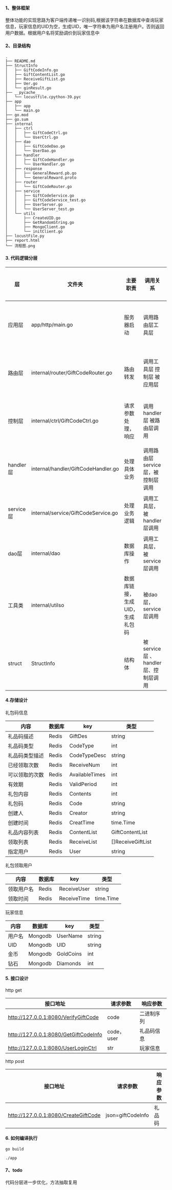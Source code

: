 
#### 1、整体框架
整体功能的实现思路为客户端传递唯一识别码,根据该字符串在数据库中查询玩家信息，玩家信息的UID为空，生成UID，唯一字符串为用户名注册用户。否则返回用户数据。根据用户名将奖励调价到玩家信息中

#### 2、目录结构
```
.
├── README.md
├── StructInfo
│   ├── GiftCodeInfo.go
│   ├── GiftContentList.go
│   ├── ReceiveGiftList.go
│   ├── Uer.go
│   └── ginResult.go
├── __pycache__
│   └── locustfile.cpython-39.pyc
├── app
│   ├── app
│   └── main.go
├── go.mod
├── go.sum
├── internal
│   ├── ctrl
│   │   ├── GiftCodeCtrl.go
│   │   └── UserCtrl.go
│   ├── dao
│   │   ├── GiftCodeDao.go
│   │   └── UserDao.go
│   ├── handler
│   │   ├── GiftCodeHandler.go
│   │   └── UserHandler.go
│   ├── response
│   │   ├── GeneralReward.pb.go
│   │   └── GeneralReward.proto
│   ├── router
│   │   └── GiftCodeRouter.go
│   ├── service
│   │   ├── GiftCodeService.go
│   │   ├── GiftCodeService_test.go
│   │   ├── UserServer.go
│   │   └── UserServer_test.go
│   └── utils
│       ├── CreateUID.go
│       ├── GetRandomString.go
│       ├── MongoClient.go
│       └── initClient.go
├── locustFile.py
├── report.html
└── 流程图.png

```

#### 3. 代码逻辑分层



|层|文件夹|主要职责|调用关系|其他说明|
| ------------ | ------------ | ------------ | ------------ | ------------ |
|应用层 |app/http/main.go  |服务器启动 |调用路由层工具层   |不可同层调用
|路由层 |internal/router/GiftCodeRouter.go  |路由转发 | 调用工具层 控制层 被应用层   |不可同层调用
|控制层 |internal/ctrl/GiftCodeCtrl.go  |请求参数处理，响应 | 调用handler层 被路由层调用    |不可同层调用
|handler层 |internal/handler/GiftCodeHandler.go  |处理具体业务 | 调用路由层service层，被控制层调用    |不可同层调用
|service层   |internal/service/GiftCodeService.go  |处理业务逻辑 | 调用工具层，被handler层调用    |可同层调用
|dao层   |internal/dao  |数据库操作 | 调用工具层，被service层调用    |可同层调用
|工具类   |internal/utilso  |数据库链接，生成UID，生成礼包码 | 被dao层，service层调用    |不可同层调用
| struct|StructInfo  |结构体 | 被service层 、handler层、控制层调用   |不可同层调用

#### 4.存储设计

礼包码信息

|  内容 |数据库   | key  | 类型  |
| ------------ | ------------ | ------------ | ------------ |
|   礼品码描述| Redis  | GiftDes  |  string |
| 礼品码类型  | Redis  |  CodeType |   int|
|  礼品码类型描述 |  Redis | CodeTypeDesc  | string  |
|  已经领取次数 | Redis  |  ReceiveNum |int   |
| 可以领取的次数  |Redis   |  AvailableTimes |  int |
|  有效期 |Redis   |  ValidPeriod | int  |
|  礼包内容 |  Redis | Contents  |   int|
|  礼包码 |  Redis | Code  |  string |
|  创建人 | Redis  |  Creator |  string |
|  创建时间 |  Redis |CreatTime   |time.Time   |
|  礼品内容列表 | Redis  | ContentList  |  GiftContentList |
|  领取列表 |  Redis |  ReceiveList |[]ReceiveGiftList   |
|  指定用户 |  Redis |  User |  string |

礼包领取用户

|  内容 |数据库   | key  | 类型  |
| ------------ | ------------ | ------------ | ------------ |
| 领取用户名  | Redis  |ReceiveUser   | string  |
|  领取时间 | Redis  | ReceiveTime  |time.Time   |

玩家信息

|  内容 |数据库   | key  | 类型  |
| ------------ | ------------ | ------------ | ------------ |
|  用户名 |  Mongodb |UserName   |  string |
| UID  |Mongodb   | UID  | string  |
|  金币 |  Mongodb |  GoldCoins | int  |
|  钻石 | Mongodb  |Diamonds   |  int |


#### 5. 接口设计

http get

| 接口地址  |  请求参数 |  响应参数|
   | ------------ | ------------ | ------------ |
|  http://127.0.0.1:8080/VerifyGiftCode |  code |   二进制序列|
| http://127.0.0.1:8080/GetGiftCodeInfo  |  code，user | 礼品码信息  |
| http://127.0.0.1:8080/UserLoginCtrl  |  str| 玩家信息  |

http post

| 接口地址  |  请求参数 |  响应参数|
   | ------------ | ------------ | ------------ |
|  http://127.0.0.1:8080/CreateGiftCode |  json=giftCodeInfo |   礼品码|
#### 6. 如何编译执行

`
go build
`

`
./app
`

#### 7、todo

代码分层进一步优化，方法抽取复用


